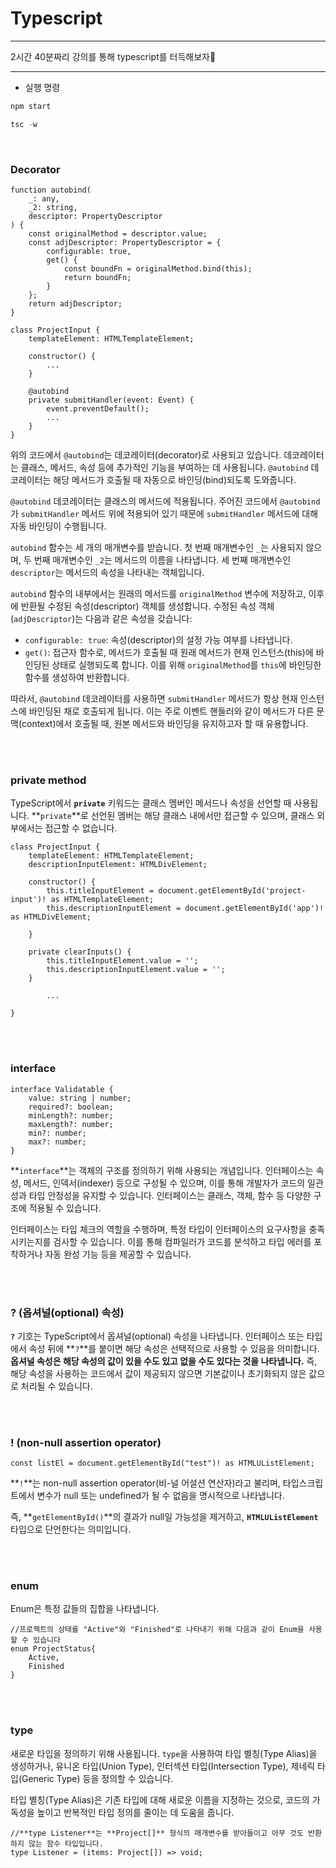 # Typescript

---

2시간 40분짜리 강의를 통해 typescript를 터득해보자💪

---

- 실행 명령

```jsx
npm start

tsc -w
```

<br/>

### Decorator

```tsx
function autobind(
    _: any,
    _2: string,
    descriptor: PropertyDescriptor
) {
    const originalMethod = descriptor.value;
    const adjDescriptor: PropertyDescriptor = {
        configurable: true,
        get() {
            const boundFn = originalMethod.bind(this);
            return boundFn;
        }
    };
    return adjDescriptor;
}

class ProjectInput {
    templateElement: HTMLTemplateElement;

    constructor() {
        ...
    }

    @autobind
    private submitHandler(event: Event) {
        event.preventDefault();
        ...
    }
}
```

위의 코드에서 `@autobind`는 데코레이터(decorator)로 사용되고 있습니다. 데코레이터는 클래스, 메서드, 속성 등에 추가적인 기능을 부여하는 데 사용됩니다. `@autobind` 데코레이터는 해당 메서드가 호출될 때 자동으로 바인딩(bind)되도록 도와줍니다.

`@autobind` 데코레이터는 클래스의 메서드에 적용됩니다. 주어진 코드에서 `@autobind`가 `submitHandler` 메서드 위에 적용되어 있기 때문에 `submitHandler` 메서드에 대해 자동 바인딩이 수행됩니다.

`autobind` 함수는 세 개의 매개변수를 받습니다. 첫 번째 매개변수인 `_`는 사용되지 않으며, 두 번째 매개변수인 `_2`는 메서드의 이름을 나타냅니다. 세 번째 매개변수인 `descriptor`는 메서드의 속성을 나타내는 객체입니다.

`autobind` 함수의 내부에서는 원래의 메서드를 `originalMethod` 변수에 저장하고, 이후에 반환될 수정된 속성(descriptor) 객체를 생성합니다. 수정된 속성 객체(`adjDescriptor`)는 다음과 같은 속성을 갖습니다:

- `configurable: true`: 속성(descriptor)의 설정 가능 여부를 나타냅니다.
- `get()`: 접근자 함수로, 메서드가 호출될 때 원래 메서드가 현재 인스턴스(this)에 바인딩된 상태로 실행되도록 합니다. 이를 위해 `originalMethod`를 `this`에 바인딩한 함수를 생성하여 반환합니다.

따라서, `@autobind` 데코레이터를 사용하면 `submitHandler` 메서드가 항상 현재 인스턴스에 바인딩된 채로 호출되게 됩니다. 이는 주로 이벤트 핸들러와 같이 메서드가 다른 문맥(context)에서 호출될 때, 원본 메서드와 바인딩을 유지하고자 할 때 유용합니다.

<br/><br/>

### private method

TypeScript에서 **`private`** 키워드는 클래스 멤버인 메서드나 속성을 선언할 때 사용됩니다. **`private`**로 선언된 멤버는 해당 클래스 내에서만 접근할 수 있으며, 클래스 외부에서는 접근할 수 없습니다.

```tsx
class ProjectInput {
    templateElement: HTMLTemplateElement;
    descriptionInputElement: HTMLDivElement;

    constructor() {
        this.titleInputElement = document.getElementById('project-input')! as HTMLTemplateElement;
        this.descriptionInputElement = document.getElementById('app')! as HTMLDivElement;

    }

    private clearInputs() {
        this.titleInputElement.value = '';
        this.descriptionInputElement.value = '';
    }

		...

}
```

<br/><br/>

### interface



```tsx
interface Validatable {
    value: string | number;
    required?: boolean;
    minLength?: number;
    maxLength?: number;
    min?: number;
    max?: number;
}
```

**`interface`**는 객체의 구조를 정의하기 위해 사용되는 개념입니다. 인터페이스는 속성, 메서드, 인덱서(indexer) 등으로 구성될 수 있으며, 이를 통해 개발자가 코드의 일관성과 타입 안정성을 유지할 수 있습니다. 인터페이스는 클래스, 객체, 함수 등 다양한 구조에 적용될 수 있습니다.

인터페이스는 타입 체크의 역할을 수행하며, 특정 타입이 인터페이스의 요구사항을 충족시키는지를 검사할 수 있습니다. 이를 통해 컴파일러가 코드를 분석하고 타입 에러를 포착하거나 자동 완성 기능 등을 제공할 수 있습니다.

<br/><br/>

### ? (옵셔널(optional) 속성)
**`?`** 기호는 TypeScript에서 옵셔널(optional) 속성을 나타냅니다. 인터페이스 또는 타입에서 속성 뒤에 **`?`**를 붙이면 해당 속성은 선택적으로 사용할 수 있음을 의미합니다. **옵셔널 속성은 해당 속성의 값이 있을 수도 있고 없을 수도 있다는 것을 나타냅니다.** 즉, 해당 속성을 사용하는 코드에서 값이 제공되지 않으면 기본값이나 초기화되지 않은 값으로 처리될 수 있습니다.

<br/><br/>

### ! (non-null assertion operator)
```tsx
const listEl = document.getElementById("test")! as HTMLUListElement;
```

**`!`**는 non-null assertion operator(비-널 어설션 연산자)라고 불리며, 타입스크립트에서 변수가 null 또는 undefined가 될 수 없음을 명시적으로 나타냅니다. 

즉, **`getElementById()`**의 결과가 null일 가능성을 제거하고, **`HTMLUListElement`** 타입으로 단언한다는 의미입니다.


<br/><br/>

### enum

Enum은 특정 값들의 집합을 나타냅니다.

```tsx
//프로젝트의 상태를 "Active"와 "Finished"로 나타내기 위해 다음과 같이 Enum을 사용할 수 있습니다
enum ProjectStatus{
    Active,
    Finished
}
```

<br/><br/>

### type

새로운 타입을 정의하기 위해 사용됩니다. `type`을 사용하여 타입 별칭(Type Alias)을 생성하거나, 유니온 타입(Union Type), 인터섹션 타입(Intersection Type), 제네릭 타입(Generic Type) 등을 정의할 수 있습니다.

타입 별칭(Type Alias)은 기존 타입에 대해 새로운 이름을 지정하는 것으로, 코드의 가독성을 높이고 반복적인 타입 정의를 줄이는 데 도움을 줍니다.

```tsx
//**type Listener**는 **Project[]** 형식의 매개변수를 받아들이고 아무 것도 반환하지 않는 함수 타입입니다.
type Listener = (items: Project[]) => void;
```